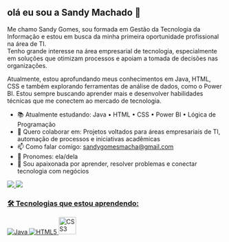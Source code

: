 ## olá eu sou a Sandy Machado 👋

Me chamo Sandy Gomes, sou formada em Gestão da Tecnologia da Informação e estou em busca da minha primeira oportunidade profissional na área de TI.  
Tenho grande interesse na área empresarial de tecnologia, especialmente em soluções que otimizam processos e apoiam a tomada de decisões nas organizações.

Atualmente, estou aprofundando meus conhecimentos em Java, HTML, CSS e também explorando ferramentas de análise de dados, como o Power BI. Estou sempre buscando aprender mais e desenvolver habilidades técnicas que me conectem ao mercado de tecnologia.


- 📚 Atualmente estudando: Java • HTML • CSS • Power BI • Lógica de Programação
- 🤝 Quero colaborar em: Projetos voltados para áreas empresariais de TI, automação de processos e iniciativas acadêmicas
- 📫 Como falar comigo: sandygomesmacha@gmail.com
- 🤍 Pronomes: ela/dela
- 🎯 Sou apaixonada por aprender, resolver problemas e conectar tecnologia com negócios

<div>
<a href="https://beacons.ai/Sandymachad">
<img heigth="180em" src="https://github-readme-stats.vercel.app/api?username=Sandymachad&show_icons=true&theme=dracula&include_all_commits=true&count_private=true"/> 
<img heigth="180em" src="https://github-readme-stats.vercel.app/api/top-langs/?username=Sandymachad&layout=compact&langs_count=168theme=dark"/> 
</div>
  
### 🛠️ Tecnologias que estou aprendendo:

<p align="left">
  <img src="https://img.shields.io/badge/Java-%23ED8B00.svg?style=for-the-badge&logo=java&logoColor=white" alt="Java"/>
  <img src="https://img.shields.io/badge/HTML5-%23E34F26.svg?style=for-the-badge&logo=html5&logoColor=white" alt="HTML5"/>
  <img src="https://cdn.jsdelivr.net/gh/devicons/devicon/icons/css3/css3-original.svg" alt="CSS3" width="40" height="40" />

  

  
